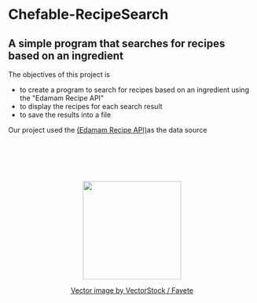 # Chefable-RecipeSearch
## A simple program that searches for recipes based on an ingredient

The objectives of this project is 
- to create a program to search for recipes based on an ingredient using the "Edamam Recipe API"
- to display the recipes for each search result 
- to save the results into a file

Our project used the [(Edamam Recipe API)](https://developer.edamam.com/edamam-recipe-api/)as the data source 


<br>
<br>
<br>
<br>
<p align="center">
  <img width="200" height="200" src="https://cdn.vectorstock.com/i/thumb-large/75/36/vegetable-seamless-vector-4327536.webp">
</p>

<p align="center">
<a href="https://www.vectorstock.com/royalty-free-vector/vegetable-seamless-vector-4327536">Vector image by VectorStock / Favete</a>
</p>

